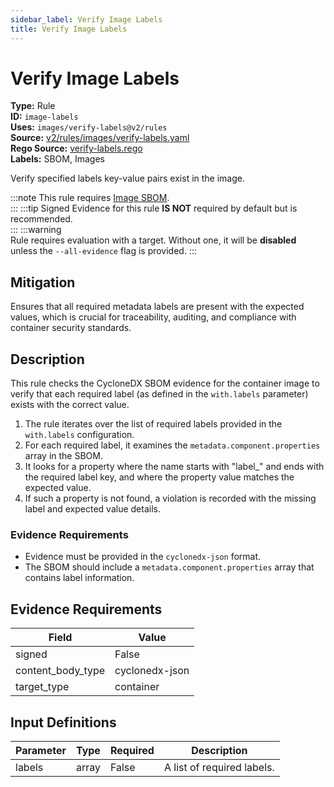 ```yaml
---
sidebar_label: Verify Image Labels
title: Verify Image Labels
---  
```

# Verify Image Labels  
**Type:** Rule  
**ID:** `image-labels`  
**Uses:** `images/verify-labels@v2/rules`  
**Source:** [v2/rules/images/verify-labels.yaml](https://github.com/scribe-public/sample-policies/blob/main/v2/rules/images/verify-labels.yaml)  
**Rego Source:** [verify-labels.rego](https://github.com/scribe-public/sample-policies/blob/main/v2/rules/images/verify-labels.rego)  
**Labels:** SBOM, Images  

Verify specified labels key-value pairs exist in the image.

:::note 
This rule requires [Image SBOM](https://scribe-security.netlify.app/docs/valint/sbom).  
::: 
:::tip 
Signed Evidence for this rule **IS NOT** required by default but is recommended.  
::: 
:::warning  
Rule requires evaluation with a target. Without one, it will be **disabled** unless the `--all-evidence` flag is provided.
::: 

## Mitigation  
Ensures that all required metadata labels are present with the expected values, which is crucial for traceability, auditing, and compliance with container security standards.



## Description  
This rule checks the CycloneDX SBOM evidence for the container image to verify that each 
required label (as defined in the `with.labels` parameter) exists with the correct value.

1. The rule iterates over the list of required labels provided in the `with.labels` configuration.
2. For each required label, it examines the `metadata.component.properties` array in the SBOM.
3. It looks for a property where the name starts with "label_" and ends with the required label key, and
   where the property value matches the expected value.
4. If such a property is not found, a violation is recorded with the missing label and expected value details.

### **Evidence Requirements**
- Evidence must be provided in the `cyclonedx-json` format.
- The SBOM should include a `metadata.component.properties` array that contains label information.


## Evidence Requirements  
| Field | Value |
|-------|-------|
| signed | False |
| content_body_type | cyclonedx-json |
| target_type | container |

## Input Definitions  
| Parameter | Type | Required | Description |
|-----------|------|----------|-------------|
| labels | array | False | A list of required labels. |

